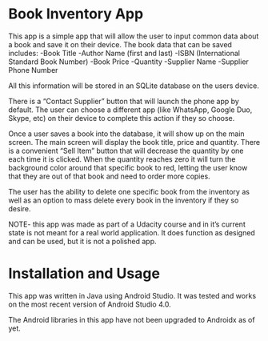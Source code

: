 # Book Inventory App

This app is a simple app that will allow the user to input common data about a book and save it on their device.  The book data that can be saved includes:
-Book Title
-Author Name (first and last)
-ISBN (International Standard Book Number)
-Book Price
-Quantity
-Supplier Name
-Supplier Phone Number

All this information will be stored in an SQLite database on the users device.

There is a “Contact Supplier” button that will launch the phone app by default.  The user can choose a different app (like WhatsApp, Google Duo, Skype, etc) on their device to complete this action if they so choose.

Once a user saves a book into the database, it will show up on the main screen.  The main screen will display the book title, price and quantity.  There is a convenient “Sell Item” button that will decrease the quantity by one each time it is clicked.  When the quantity reaches zero it will turn the background color around that specific book to red, letting the user know that they are out of that book and need to order more copies.

The user has the ability to delete one specific book from the inventory as well as an option to mass delete every book in the inventory if they so desire.

NOTE- this app was made as part of a Udacity course and in it’s current state is not meant for a real world application.  It does function as designed and can be used, but it is not a polished app.

# Installation and Usage

This app was written in Java using Android Studio.  It was tested and works on the most recent version of Android Studio 4.0.

The Android libraries in this app have not been upgraded to Androidx as of yet.
